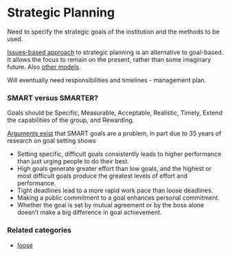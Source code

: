 # Strategic Planning

Need to specify the strategic goals of the institution and the methods to be used.

<a href="http://managementhelp.org/blogs/strategic-planning/2010/05/17/should-i-use-goals-based-or-issues-based-planning/">Issues-based approach</a> to strategic planning is an alternative to goal-based.  It allows the focus to remain on the present, rather than some imaginary future. Also <a href="http://managementhelp.org/strategicplanning/models.htm">other models</a>.

Will eventually need responsibilities and timelines - management plan.

<h3>SMART versus SMARTER?</h3>

Goals should be Specific, Measurable, Acceptable, Realistic, Timely, Extend the capabilities of the group, and Rewarding.

<a href="https://hbr.org/2017/01/3-popular-goal-setting-techniques-managers-should-avoid">Arguments exist</a> that SMART goals are a problem, in part due to 35 years of research on goal setting shows
<ul>
  <li> Setting specific, difficult goals consistently leads to higher performance than just urging people to do their best.</li>
  <li>  High goals generate greater effort than low goals, and the highest or most difficult goals produce the greatest levels of effort and performance.</li>
  <li>  Tight deadlines lead to a more rapid work pace than loose deadlines.</li>
  <li> Making a public commitment to a goal enhances personal commitment.</li>
   <li> Whether the goal is set by mutual agreement or by the boss alone doesn’t make a big difference in goal achievement.</li>
</ul>


### Related categories

- [loose](../loose)
